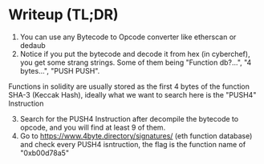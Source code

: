 # Writeup (TL;DR)

1. You can use any Bytecode to Opcode converter like etherscan or dedaub
2. Notice if you put the bytecode and decode it from hex (in cyberchef), you get some strang strings. Some of them being "Function db?...", "4 bytes...", "PUSH PUSH".

Functions in solidity are usually stored as the first 4 bytes of the function SHA-3 (Keccak Hash), ideally what we want to search here is the "PUSH4" Instruction

3. Search for the PUSH4 Instruction after decompile the bytecode to opcode, and you will find at least 9 of them. 
4. Go to https://www.4byte.directory/signatures/ (eth function database) and check every PUSH4 isntruction, the flag is the function name of "0xb00d78a5"
